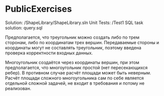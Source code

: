 # PublicExercises
Solution: /ShapeLibrary/ShapeLibrary.sln
Unit Tests: /Test1
SQL task solution: query.sql

Предполагается, что треугольник можно создать либо по трем сторонам, либо по координатам трех вершин. Передаваемые стороны и координаты могут не составлять треугольник, поэтому введена проверка корректности входных данных.

Многоугольник создаётся через координаты вершин, при этом предполагается, что многоугольник простой (нет пересекающихся ребер). В противном случае расчёт площади может быть неверным. Расчёт площади сложного многоугольника сам по себе является отдельной сложной задачей, не входит в требования и потому не реализован.
